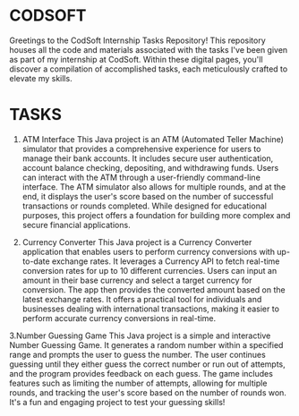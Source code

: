 # CODSOFT
Greetings to the CodSoft Internship Tasks Repository! This repository houses all the code and materials associated with the tasks I've been given as part of my internship at CodSoft. Within these digital pages, you'll discover a compilation of accomplished tasks, each meticulously crafted to elevate my skills.

# TASKS
1. ATM Interface
  This Java project is an ATM (Automated Teller Machine) simulator that provides a comprehensive experience for users to manage their bank accounts. It includes secure user authentication, account balance checking, depositing, and withdrawing funds. Users can interact with the ATM through a user-friendly command-line interface. The ATM simulator also allows for multiple rounds, and at the end, it displays the user's score based on the number of successful transactions or rounds completed. While designed for educational purposes, this project offers a foundation for building more complex and secure financial applications.

2. Currency Converter
   This Java project is a Currency Converter application that enables users to perform currency conversions with up-to-date exchange rates. It leverages a Currency API to fetch real-time conversion rates for up to 10 different currencies. Users can input an amount in their base currency and select a target currency for conversion. The app then provides the converted amount based on the latest exchange rates. It offers a practical tool for individuals and businesses dealing with international transactions, making it easier to perform accurate currency conversions in real-time.

3.Number Guessing Game
  This Java project is a simple and interactive Number Guessing Game. It generates a random number within a specified range and prompts the user to guess the number. The user continues guessing until they either guess the correct number or run out of attempts, and the program provides feedback on each guess. The game includes features such as limiting the number of attempts, allowing for multiple rounds, and tracking the user's score based on the number of rounds won. It's a fun and engaging project to test your guessing skills!
